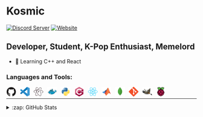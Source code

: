 # Kosmic

[![Discord Server](https://img.shields.io/discord/764318730267131934?color=blueviolet&label=Discord&logo=Discord&logoColor=lightblue&style=for-the-badge)][discord]
[![Website](https://img.shields.io/website?down_color=red&down_message=Offline&logo=Google&logoColor=white&style=for-the-badge&up_color=green&up_message=Online&url=https%3A%2F%2Fkosmicanomaly.space)][website]

## Developer, Student, K-Pop Enthusiast, Memelord

- 🌱 Learning C++ and React

### Languages and Tools:

[<img align="left" alt="GitHub" width="26px" src="https://github.com/devicons/devicon/blob/v2.14.0/icons/github/github-original.svg" style="padding-right:10px;" />][github]
[<img align="left" alt="Visual Studio Code" width="26px" src="https://github.com/devicons/devicon/blob/v2.14.0/icons/vscode/vscode-original.svg" style="padding-right:10px;" />][vscode]
[<img align="left" alt="Atom" width="26px" src="https://github.com/devicons/devicon/blob/v2.14.0/icons/atom/atom-original.svg" style="padding-right:10px;" />][atom]
[<img align="left" alt="Docker" width="26px" src="https://github.com/devicons/devicon/blob/v2.14.0/icons/docker/docker-original.svg" style="padding-right:10px;" />][docker]
[<img align="left" alt="Python" width="26px" src="https://github.com/devicons/devicon/blob/v2.14.0/icons/python/python-original.svg" style="padding-right:10px;" />][python]
[<img align="left" alt="C++" width="26px" src="https://github.com/devicons/devicon/blob/v2.14.0/icons/cplusplus/cplusplus-original.svg" style="padding-right:10px;" />][cplusplus]
[<img align="left" alt="ReactJS" width="26px" src="https://github.com/devicons/devicon/blob/v2.14.0/icons/react/react-original.svg" style="padding-right:10px;" />][reactjs]
[<img align="left" alt="MATLAB" width="26px" src="https://github.com/devicons/devicon/blob/v2.14.0/icons/matlab/matlab-original.svg" style="padding-right:10px;" />][matlab]
[<img align="left" alt="MongoDB" width="26px" src="https://github.com/devicons/devicon/blob/v2.14.0/icons/mongodb/mongodb-original.svg" style="padding-right:10px;" />][mongodb]
[<img align="left" alt="Git" width="26px" src="https://github.com/devicons/devicon/blob/v2.14.0/icons/git/git-original.svg" style="padding-right:10px;" />][git]
[<img align="left" alt="Gimp" width="26px" src="https://github.com/devicons/devicon/blob/v2.14.0/icons/gimp/gimp-original.svg" style="padding-right:10px;" />][gimp]
[<img align="left" alt="Raspberry Pi" width="26px" src="https://github.com/devicons/devicon/blob/v2.14.0/icons/raspberrypi/raspberrypi-original.svg" style="padding-right:10px;" />][raspberrypi]

<br />

---


<details>
  <summary>:zap: GitHub Stats</summary>

  <img align="left" alt="codeSTACKr's GitHub Stats" src="https://github-readme-stats.vercel.app/api?username=KosmicAnomaly&show_icons=true&hide_border=false&title_color=ff652f&icon_color=FFE400&bg_color=09131B&text_color=ffffff&border_color=0c1a25" />

</details>

[discord]: https://discord.gg/3HubEnSv9J
[website]: https://kosmicanomaly.space
[github]: https://github.com/
[vscode]: https://code.visualstudio.com/
[atom]: https://atom.io/
[docker]: https://www.docker.com/
[python]: https://www.python.org/
[matlab]: https://www.mathworks.com/products/matlab.html
[mongodb]: https://www.mongodb.com
[git]: https://git-scm.com/
[gimp]: https://www.gimp.org/
[raspberrypi]: https://www.raspberrypi.org/
[cplusplus]: https://www.cplusplus.com/
[reactjs]: https://reactjs.org/

